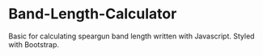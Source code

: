 # Band-Length-Calculator
Basic  for calculating speargun band length written with Javascript.
Styled with Bootstrap.
